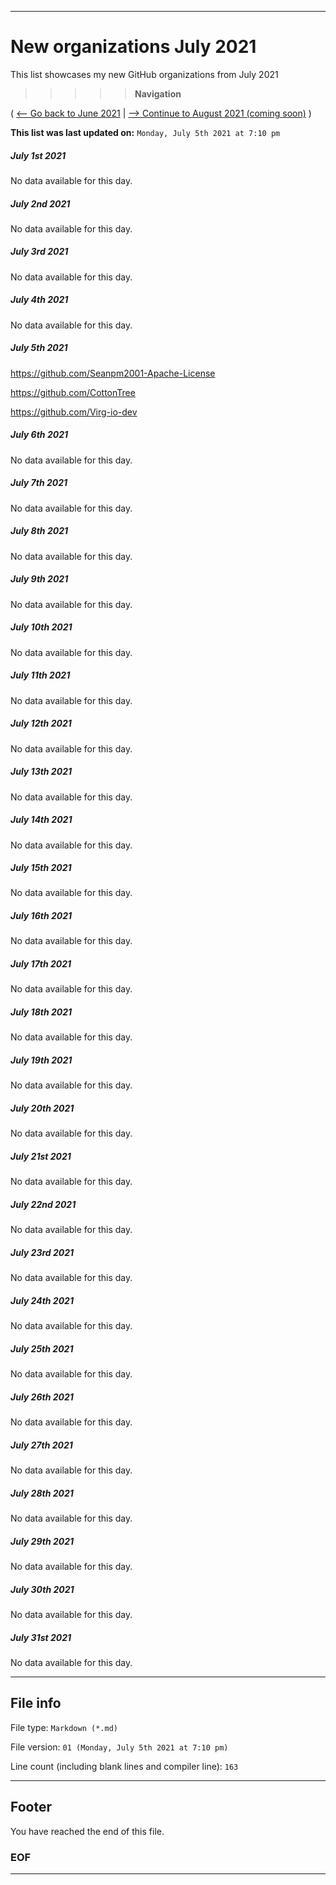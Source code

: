 
***

# New organizations July 2021

This list showcases my new GitHub organizations from July 2021

> > > > > **Navigation**

( [<-- Go back to June 2021](/NewOrgs/2021/June/README.md) | [ --> Continue to August 2021 (coming soon)](/NewOrgs/2021/August/README.md) )

**This list was last updated on:** `Monday, July 5th 2021 at 7:10 pm`

<!-- ##### LIST !-->

##### July 1st 2021

No data available for this day.

##### July 2nd 2021

No data available for this day.

##### July 3rd 2021

No data available for this day.

##### July 4th 2021

No data available for this day.

##### July 5th 2021

https://github.com/Seanpm2001-Apache-License

https://github.com/CottonTree

https://github.com/Virg-io-dev

##### July 6th 2021

No data available for this day.

##### July 7th 2021

No data available for this day.

##### July 8th 2021

No data available for this day.

##### July 9th 2021

No data available for this day.

##### July 10th 2021

No data available for this day.

##### July 11th 2021

No data available for this day.

##### July 12th 2021

No data available for this day.

##### July 13th 2021

No data available for this day.

##### July 14th 2021

No data available for this day.

##### July 15th 2021

No data available for this day.

##### July 16th 2021

No data available for this day.

##### July 17th 2021

No data available for this day.

##### July 18th 2021

No data available for this day.

##### July 19th 2021

No data available for this day.

##### July 20th 2021

No data available for this day.

##### July 21st 2021

No data available for this day.

##### July 22nd 2021

No data available for this day.

##### July 23rd 2021

No data available for this day.

##### July 24th 2021

No data available for this day.

##### July 25th 2021

No data available for this day.

##### July 26th 2021

No data available for this day.

##### July 27th 2021

No data available for this day.

##### July 28th 2021

No data available for this day.

##### July 29th 2021

No data available for this day.

##### July 30th 2021

No data available for this day.

##### July 31st 2021

No data available for this day.

***

## File info

File type: `Markdown (*.md)`

File version: `01 (Monday, July 5th 2021 at 7:10 pm)`

Line count (including blank lines and compiler line): `163`

***

## Footer

You have reached the end of this file.

### EOF

***

